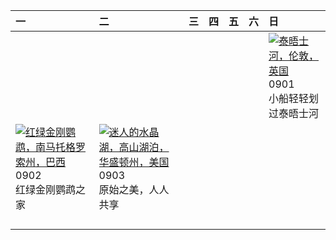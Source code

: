 | 一                                                                                                                                                                                                 | 二                                                                                                                                                                                            | 三   | 四   | 五   | 六   | 日                                                                                                                                                                                      |
|:--------------------------------------------------------------------------------------------------------------------------------------------------------------------------------------------------|:---------------------------------------------------------------------------------------------------------------------------------------------------------------------------------------------|:----|:----|:----|:----|:---------------------------------------------------------------------------------------------------------------------------------------------------------------------------------------|
|                                                                                                                                                                                                   |                                                                                                                                                                                              |     |     |     |     | [![](https://www.bing.com/th?id=OHR.ThamesLondon_ZH-CN3629717426_320x240.jpg '泰晤士河，伦敦，英国')](https://www.bing.com/th?id=OHR.ThamesLondon_ZH-CN3629717426_UHD.jpg)<br>0901<br>小船轻轻划过泰晤士河 |
| [![](https://www.bing.com/th?id=OHR.BuracodasAraras_ZH-CN3881985508_320x240.jpg '红绿金刚鹦鹉，南马托格罗索州，巴西')](https://www.bing.com/th?id=OHR.BuracodasAraras_ZH-CN3881985508_UHD.jpg)<br>0902<br>红绿金刚鹦鹉之家 | [![](https://www.bing.com/th?id=OHR.AlpineLakes_ZH-CN4537389724_320x240.jpg '迷人的水晶湖，高山湖泊，华盛顿州，美国')](https://www.bing.com/th?id=OHR.AlpineLakes_ZH-CN4537389724_UHD.jpg)<br>0903<br>原始之美，人人共享 |     |     |     |     |                                                                                                                                                                                        |
|                                                                                                                                                                                                   |                                                                                                                                                                                              |     |     |     |     |                                                                                                                                                                                        |
|                                                                                                                                                                                                   |                                                                                                                                                                                              |     |     |     |     |                                                                                                                                                                                        |
|                                                                                                                                                                                                   |                                                                                                                                                                                              |     |     |     |     |                                                                                                                                                                                        |
|                                                                                                                                                                                                   |                                                                                                                                                                                              |     |     |     |     |                                                                                                                                                                                        |